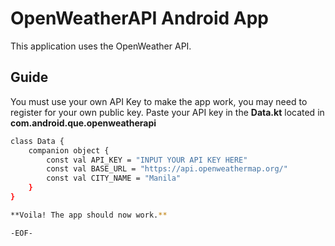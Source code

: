 # OpenWeatherAPI Android App
This application uses the OpenWeather API.

## Guide
You must use your own API Key to make the app work, you may need to register for your own public key.
Paste your API key in the **Data.kt** located in **com.android.que.openweatherapi**

```bash
class Data {
    companion object {
        const val API_KEY = "INPUT YOUR API KEY HERE"
        const val BASE_URL = "https://api.openweathermap.org/"
        const val CITY_NAME = "Manila"
    }
}

**Voila! The app should now work.**

-EOF-